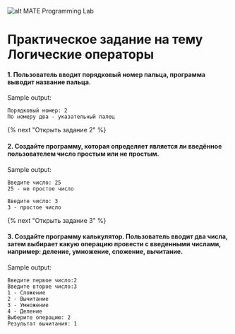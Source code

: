 ![alt MATE Programming Lab](https://github.com/MATE-Programming/2_IF_ELSE/blob/main/lab_1.svg?raw=true)
# Практическое задание на тему Логические операторы

#### 1. Пользователь вводит порядковый номер пальца, программа выводит название пальца.

Sample output:

    Порядковый номер: 2
    По номеру два - указательный палец


{% next "Открыть задание 2" %}
#### 2. Cоздайте программу, которая определяет является ли введённое пользователем число простым или не простым.

Sample output:

    Введите число: 25
    25 - не простое число
    
    Введите число: 3
    3 - простое число
    

{% next "Открыть задание 3" %}
#### 3. Создайте программу калькулятор. Пользователь вводит два числа, затем выбирает какую операцию провести с введенными числами, например: деление, умножение, сложение, вычитание.

Sample output:
    
    Введите первое число:2
    Введите второе число:3
    1 - Сложение
    2 - Вычитание
    3 - Умножение
    4 - Деление
    Выберите операцию: 2
    Результат вычитания: 1
    



